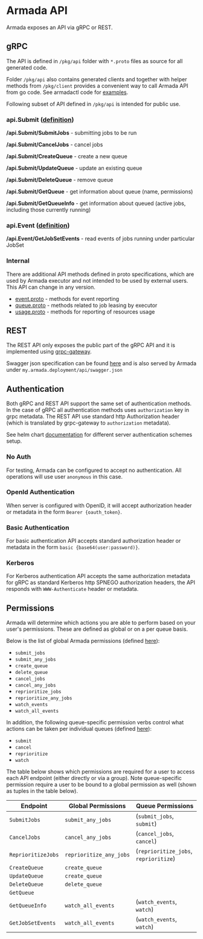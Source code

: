 # Armada API

Armada exposes an API via gRPC or REST.

## gRPC
The API is defined in `/pkg/api` folder with `*.proto` files as source for all generated code. 

Folder `/pkg/api` also contains generated clients and together with helper methods from `/pkg/client` provides a convenient way to call Armada API from go code. See armadactl code for
[examples](https://github.com/armadaproject/armada/blob/master/cmd/armadactl/cmd/submit.go).

Following subset of API defined in `/pkg/api` is intended for public use.

### api.Submit ([definition](https://github.com/armadaproject/armada/blob/master/pkg/api/submit.proto))
 
__/api.Submit/SubmitJobs__ - submitting jobs to be run

__/api.Submit/CancelJobs__ - cancel jobs

__/api.Submit/CreateQueue__ - create a new queue

__/api.Submit/UpdateQueue__ - update an existing queue

__/api.Submit/DeleteQueue__ - remove queue

__/api.Submit/GetQueue__ - get information about queue (name, permissions)

__/api.Submit/GetQueueInfo__ - get information about queued (active jobs, including those currently running)

### api.Event  ([definition](https://github.com/armadaproject/armada/blob/master/pkg/api/submit.proto))

__/api.Event/GetJobSetEvents__ - read events of jobs running under particular JobSet


### Internal
There are additional API methods defined in proto specifications, which are used by Armada executor and not intended to be used by external users. This API can change in any version.

- [event.proto](https://github.com/armadaproject/armada/blob/master/pkg/api/event.proto) - methods for event reporting
- [queue.proto](https://github.com/armadaproject/armada/blob/master/pkg/api/queue.proto) - methods related to job leasing by executor
- [usage.proto](https://github.com/armadaproject/armada/blob/master/pkg/api/usage.proto) - methods for reporting of resources usage

## REST
The REST API only exposes the public part of the gRPC API and it is implemented using [grpc-gateway](https://github.com/grpc-ecosystem/grpc-gateway).

Swagger json specification can be found [here](https://github.com/armadaproject/armada/blob/master/pkg/api/api.swagger.json) and is also served by Armada under `my.armada.deployment/api/swagger.json`

## Authentication

Both gRPC and REST API support the same set of authentication methods. In the case of gRPC all authentication methods uses `authorization` key in grpc metadata. The REST API use standard http Authorization header (which is translated by grpc-gateway to `authorization` metadata).

See helm chart [documentation](https://armadaproject.io/helm#Authentication) for different server authentication schemes setup.

### No Auth
For testing, Armada can be configured to accept no authentication. All operations will use user `anonymous` in this case.

### OpenId Authentication
When server is configured with OpenID, it will accept authorization header or metadata in the form `Bearer {oauth_token}`.

### Basic Authentication
For basic authentication API accepts standard authorization header or metadata in the form `basic {base64(user:password)}`.

### Kerberos
For Kerberos authentication API accepts the same authorization metadata for gRPC as standard Kerberos http SPNEGO authorization headers, the API responds with `WWW-Authenticate` header or metadata.


## Permissions

Armada will determine which actions you are able to perform based on your user's permissions.
These are defined as global or on a per queue basis.

Below is the list of global Armada permissions (defined [here](https://github.com/armadaproject/armada/blob/master/internal/armada/permissions/permissions.go)):
* `submit_jobs`
* `submit_any_jobs`
* `create_queue`
* `delete_queue`
* `cancel_jobs`
* `cancel_any_jobs`
* `reprioritize_jobs`
* `reprioritize_any_jobs`
* `watch_events`
* `watch_all_events`

In addition, the following queue-specific permission verbs control what actions can be taken per individual queues (defined [here](https://github.com/armadaproject/armada/blob/master/pkg/client/queue/permission_verb.go)):
* `submit`
* `cancel`
* `reprioritize`
* `watch`

The table below shows which permissions are required for a user to access each API endpoint (either directly or via a group).
Note queue-specific permission require a user to be bound to a global permission as well (shown as tuples in the table below).

| Endpoint           | Global Permissions      | Queue Permissions                     |
|--------------------|-------------------------|---------------------------------------|
| `SubmitJobs`       | `submit_any_jobs`       | (`submit_jobs`, `submit`)             |
| `CancelJobs`       | `cancel_any_jobs`       | (`cancel_jobs`, `cancel`)             |
| `ReprioritizeJobs` | `reprioritize_any_jobs` | (`reprioritize_jobs`, `reprioritize`) |
| `CreateQueue`      | `create_queue`          |                                       |
| `UpdateQueue`      | `create_queue`          |                                       |
| `DeleteQueue`      | `delete_queue`          |                                       |
| `GetQueue`         |                         |                                       |
| `GetQueueInfo`     | `watch_all_events`      | (`watch_events`, `watch`)             |
| `GetJobSetEvents`  | `watch_all_events`      | (`watch_events`, `watch`)             |
